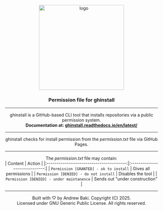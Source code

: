 <div align='center'>
<img width="280" alt="logo" src="https://github.com/user-attachments/assets/2f9504e3-5801-42fe-ac77-ecf5ce243468" />  

### Permission file for ghinstall
---
ghinstall is a GitHub-based CLI tool that installs repositories via a public permission system.  
**Documentation at: [ghinstall.readthedocs.io/en/latest/](https://ghinstall.readthedocs.io/en/latest/)**

---
ghinstall checks for install permission from the _permission.txt_ file via GitHub Pages.

---
The _permission.txt_ file may contain:  
| Content                                   | Action                         |
|:-----------------------------------------:|:------------------------------:|
| `Permission [GRANTED] - ok to install`    | Gives all permissions          |
| `Permission [DENIED] - do not install`    | Disables the tool              |
| `Permission [DENIED] - under maintanence` | Sends out "under construction" |

---
Built with ♡ by Andrew Baki. Copyright (C) 2025.  
Licensed under GNU Generic Public License. All rights reserved.
</div>
